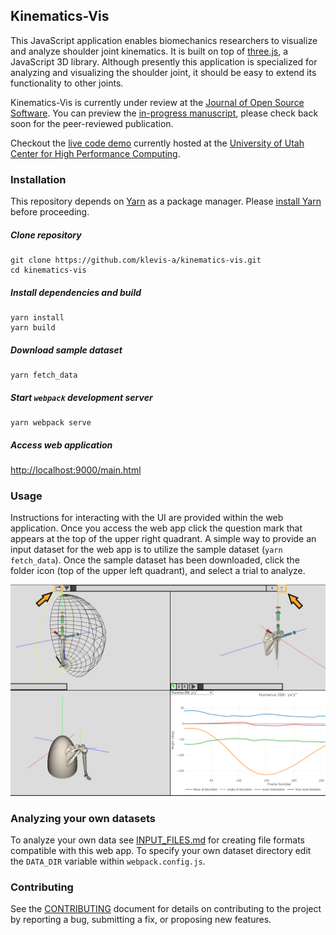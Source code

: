 ## Kinematics-Vis

This JavaScript application enables biomechanics researchers to visualize and analyze shoulder joint kinematics. It is built on top of [three.js](https://threejs.org/), a JavaScript 3D library. Although presently this application is specialized for analyzing and visualizing the shoulder joint, it should be easy to extend its functionality to other joints.

Kinematics-Vis is currently under review at the [Journal of Open Source Software](https://joss.theoj.org/). You can preview the [in-progress manuscript](https://github.com/klevis-a/kinematics-vis/blob/joos/joos/paper.md), please check back soon for the peer-reviewed publication.

Checkout the [live code demo](https://shouldervis.chpc.utah.edu/kinevis/main.html) currently hosted at the [University of Utah Center for High Performance Computing](https://www.chpc.utah.edu/).

### Installation

This repository depends on [Yarn](https://github.com/yarnpkg/yarn) as a package manager. Please [install Yarn](https://yarnpkg.com/en/docs/install) before proceeding.

##### Clone repository
```
git clone https://github.com/klevis-a/kinematics-vis.git
cd kinematics-vis
```

##### Install dependencies and build

```
yarn install
yarn build
```

##### Download sample dataset

```
yarn fetch_data
```

##### Start `webpack` development server

```
yarn webpack serve
```

##### Access web application

[http://localhost:9000/main.html](http://localhost:9000/main.html)

### Usage
Instructions for interacting with the UI are provided within the web application. Once you access the web app click the question mark that appears at the top of the upper right quadrant. A simple way to provide an input dataset for the web app is to utilize the sample dataset (`yarn fetch_data`). Once the sample dataset has been downloaded, click the folder icon (top of the upper left quadrant), and select a trial to analyze.

![Help](help_pointer.png)

### Analyzing your own datasets
To analyze your own data see [INPUT_FILES.md](INPUT_FILES.md) for creating file formats compatible with this web app. To specify your own dataset directory edit the `DATA_DIR` variable within `webpack.config.js`.

### Contributing

See the [CONTRIBUTING](CONTRIBUTING.md) document for details on contributing to the project by reporting a bug, submitting a fix, or proposing new features.